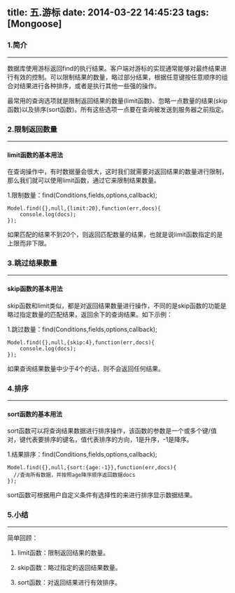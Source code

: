 title: 五.游标
date: 2014-03-22 14:45:23
tags: [Mongoose]
---

### 1.简介
---
数据库使用游标返回find的执行结果。客户端对游标的实现通常能够对最终结果进行有效的控制。可以限制结果的数量，略过部分结果，根据任意键按任意顺序的组合对结果进行各种排序，或者是执行其他一些强的操作。

最常用的查询选项就是限制返回结果的数量(limit函数)、忽略一点数量的结果(skip函数)以及排序(sort函数)。所有这些选项一点要在查询被发送到服务器之前指定。

### 2.限制返回数量
---
#### limit函数的基本用法
在查询操作中，有时数据量会很大，这时我们就需要对返回结果的数量进行限制，那么我们就可以使用limit函数，通过它来限制结果数量。

1.限制数量：find(Conditions,fields,options,callback);
```
Model.find({},null,{limit:20},function(err,docs){
    console.log(docs);
});
```
如果匹配的结果不到20个，则返回匹配数量的结果，也就是说limit函数指定的是上限而非下限。

### 3.跳过结果数量
---
#### skip函数的基本用法
skip函数和limit类似，都是对返回结果数量进行操作，不同的是skip函数的功能是略过指定数量的匹配结果，返回余下的查询结果。如下示例：

1.跳过数量：find(Conditions,fields,options,callback);
```
Model.find({},null,{skip:4},function(err,docs){
    console.log(docs);
});
```
如果查询结果数量中少于4个的话，则不会返回任何结果。

### 4.排序
---
#### sort函数的基本用法
sort函数可以将查询结果数据进行排序操作，该函数的参数是一个或多个键/值对，键代表要排序的键名，值代表排序的方向，1是升序，-1是降序。

1.结果排序：find(Conditions,fields,options,callback);
```
Model.find({},null,{sort:{age:-1}},function(err,docs){
  //查询所有数据，并按照age降序顺序返回数据docs
});
```
sort函数可根据用户自定义条件有选择性的来进行排序显示数据结果。

### 5.小结
---
简单回顾：

1. limit函数：限制返回结果的数量。

2. skip函数：略过指定的返回结果数量。

3. sort函数：对返回结果进行有效排序。

